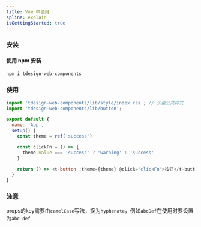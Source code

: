 ```yaml
---
title: Vue 中使用
spline: explain
isGettingStarted: true
---
```


### 安装

#### 使用 npm 安装

```bash
npm i tdesign-web-components
```

### 使用

```js
import 'tdesign-web-components/lib/style/index.css'; // 少量公共样式
import 'tdesign-web-components/lib/button';

export default {
  name: 'App',
  setup() {
    const theme = ref('success')

    const clickFn = () => {
      theme.value === 'success' ? 'warning' : 'success'
    }

    return () => <t-button :theme={theme} @click="clickFn">按钮</t-button>
  }
}
```

### 注意

props的key需要由`camelCase`写法，换为`hyphenate`，例如`abcDef`在使用时要设置为`abc-def`
